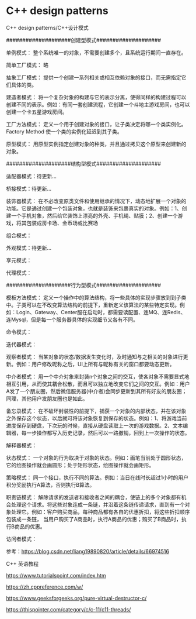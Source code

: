 # C++ design patterns

C++ design patterns/C++设计模式

####################创建型模式####################

单例模式：
整个系统唯一的对象，不需要创建多个，且系统运行期间一直存在。

简单工厂模式：
略

抽象工厂模式：
提供一个创建一系列相关或相互依赖对象的接口，而无需指定它们具体的类。

建造者模式：
将一个复杂对象的构建与它的表示分离，使得同样的构建过程可以创建不同的表示。例如：有同一套创建流程，它创建一个斗地主游戏房间，也可以创建一个卡五星游戏房间。

工厂方法模式：
定义一个用于创建对象的接口，让子类决定将哪一个类实例化。Factory Method 使一个类的实例化延迟到其子类。

原型模式：
用原型实例指定创建对象的种类，并且通过拷贝这个原型来创建新的对象。

####################结构型模式####################

适配器模式：待更新...

桥接模式：待更新...

装饰器模式：
在不必改变原类文件和使用继承的情况下，动态地扩展一个对象的功能。它是通过创建一个包装对象，也就是装饰来包裹真实的对象。例如：1、创建一个手机对象，然后给它装饰上漂亮的外壳、手机绳、贴膜；2、创建一个游戏，将其包装成房卡场、金币场或比赛场

组合模式：

外观模式：待更新...

享元模式：

代理模式：

####################行为型模式####################

模板方法模式：
定义一个操作中的算法结构，将一些具体的实现步骤放到到子类中。子类可以在不改变算法结构的前提下，重新定义该算法的某些特定实现。例如：Login、Gateway、Center服在启动时，都需要读配置、连MQ、连Redis、连Mysql，但是每一个服务器具体的实现细节又各有不同。

命令模式：

迭代器模式：

观察者模式：
当某对象的状态/数据发生变化时，及时通知与之相关的对象进行更新。例如：用户修改昵称之后，UI上所有与昵称有关的窗口都要动态更新。

中介者模式：
用一个中介对象来封装n个对象之间的交互，使各对象不需要显式地相互引用，从而使其耦合松散，而且可以独立地改变它们之间的交互。例如：用户A发了一个朋友圈，然后微信服务器(中介者)会同步更新到其所有好友的朋友圈；同理，其他用户发朋友圈也是如此。

备忘录模式：
在不破坏封装性的前提下，捕获一个对象的内部状态，并在该对象之外保存这个状态，以后就可将该对象恢复到保存的状态。例如：1、将游戏当前进度保存到硬盘，下次玩的时候，直接从硬盘读取上一次的游戏数据。2、文本编辑器，每一步操作都写入历史记录，然后可以一路撤销，回到上一次操作的状态。

解释器模式：

状态模式：
一个对象的行为取决于对象的状态。例如：画笔当前处于圆形状态，它的绘图操作就会画圆形；处于矩形状态，绘图操作就会画矩形。

策略模式：
同一个接口，执行不同的算法。例如：当日在线时长超过1小时的用户积分奖励执行A算法，否则执行B算法。

职责链模式：
解除请求的发送者和接收者之间的耦合，使链上的多个对象都有机会处理这个请求。将这些对象连成一条链，并沿着这条链传递请求，直到有一个对象处理它。例如：客户购买商品，每种商品都有各自的优惠折扣，将这些折扣顺序包装成一条链，
当用户购买了A商品时，执行A商品的优惠；购买了B商品时，执行B商品的优惠。

访问者模式：


参考：https://blog.csdn.net/liang19890820/article/details/66974516

C++ 英语教程

https://www.tutorialspoint.com/index.htm

https://zh.cppreference.com/w/

https://www.geeksforgeeks.org/pure-virtual-destructor-c/

https://thispointer.com/category/c/c-11/c11-threads/
